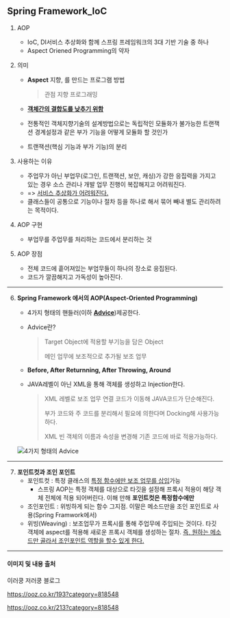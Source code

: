 ## Spring Framework_IoC

1. AOP

   + IoC, DI서비스 추상화와 함께 스프링 프레임워크의 3대 기반 기술 중 하나
   + Aspect Oriened Programming의 약자

2. 의미

   + **Aspect** 지향, 를 만드는 프로그램 방법

     > 관점 지향 프로그래밍

   + **<u>객체간의 결합도를 낮추기 위함</u>**
   + 전통적인 객체지향기술의 설계방법으로는 독립적인 모듈화가 불가능한 트랜잭션 경계설정과 같은 부가 기능을 어떻게 모듈화 할 것인가
   + 트랜잭션(핵심 기능과 부가 기능)의 분리

3. 사용하는 이유

   + 주업무가 아닌 부업무(로그인, 트랜잭션, 보안, 캐싱)가 강한 응집력을 가지고 있는 경우 소스 관리나 개발 업무 진행이 복잡해지고 어려워진다.
   + => <u>서비스 추상화가 어려워진다.</u> 
   + 클래스들이 공통으로 기능이나 절차 등을 하나로 해서 묶어 빼내 별도 관리하려는 목적이다.

4. AOP 구현

   + 부업무를 주업무를 처리하는 코드에서 분리하는 것

5. AOP 장점

   + 전체 코드에 흩어져있는 부업무들이 하나의 장소로 응집된다.
   + 코드가 깔끔해지고 가독성이 높아진다.
   



---



6. **Spring Framework 에서의 AOP(Aspect-Oriented Programming)**

   + 4가지 형태의 핸들러(이하 <u>**Advice**</u>)제공한다.

   + Advice란?

     > Target Object에 적용할 부기능을 담은 Object
     >
     > 메인 업무에 보조적으로 추가될 보조 업무

   + **Before, After Returnning, After Throwing, Around**

   + JAVA레벨이 아닌 XML을 통해 객체를 생성하고 Injection한다.

     > XML 레벨로 보조 업무 연결 코드가 이동해 JAVA코드가 단순해진다.
     >
     > 부가 코드와 주 코드를 분리해서 필요에 의한다며 Docking해 사용가능하다.
     >
     > XML 빈 객체의 이름과 속성을 변경해 기존 코드에 바로 적용가능하다.

   ![4가지 형태의 Advice](https://t1.daumcdn.net/cfile/tistory/24481645552CE8491F)

---



7. **포인트컷과 조인 포인트**
   + 포인트컷 : 특정 클래스의 <u>특정 함수에만 보조 업무를 삽입</u>가능
     + 스프링 AOP는 특정 객체를 대상으로 타깃을 설정해 프록시 적용이 해당 객체 전체에 적용 되어버린다. 이해 만해 **포인트컷은 특정함수에만**
   + 조인포인트 : 위빙하게 되는 함수 그지점. 이말은 메소드만을 조인 포인트로 사용(Spring Framwork에서)
   + 위빙(Weaving) : 보조업무가 프록시를 통해 주업무에 주입되는 것이다. 타깃 객체에 aspect를 적용해 새로운 프록시 객체를 생성하는 절차. <u> 즉, 원하는 메소드만 골라서 조인포인트 역할을 할수 있게 한다.</u>

---

#### 이미지 및 내용 출처

이러쿵 저러쿵 블로그 

https://ooz.co.kr/193?category=818548

https://ooz.co.kr/213?category=818548